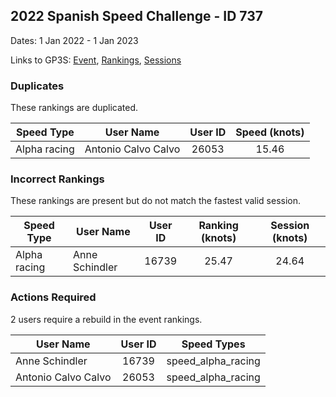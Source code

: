 ## 2022 Spanish Speed Challenge - ID 737

Dates: 1 Jan 2022 - 1 Jan 2023

Links to GP3S: [Event](https://www.gps-speedsurfing.com/default.aspx?mnu=event&val=737), [Rankings](https://www.gps-speedsurfing.com/default.aspx?mnu=eventranking&val=737), [Sessions](https://www.gps-speedsurfing.com/default.aspx?mnu=eventsessions&val=737)

### Duplicates

These rankings are duplicated.

| Speed Type | User Name | User ID | Speed (knots) |
| ---------- | --------- | :-----: | :-----------: |
| Alpha racing | Antonio Calvo Calvo | 26053 | 15.46 |

### Incorrect Rankings

These rankings are present but do not match the fastest valid session.

| Speed Type | User Name | User ID | Ranking (knots) | Session (knots) |
| ---------- | --------- | :-----: | :-------------: | :-------------: |
| Alpha racing | Anne Schindler | 16739 | 25.47 | 24.64 |

### Actions Required

2 users require a rebuild in the event rankings.

| User Name | User ID | Speed Types |
| --------- | :-----: | ----------- |
| Anne Schindler | 16739 | speed_alpha_racing |
| Antonio Calvo Calvo | 26053 | speed_alpha_racing |
